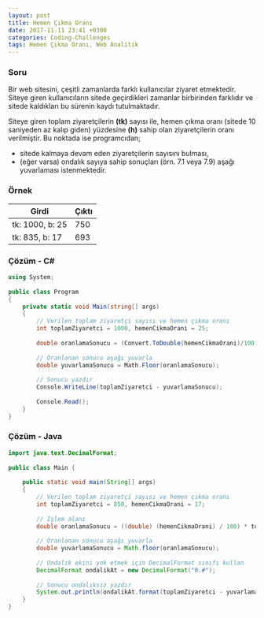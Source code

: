 ```yaml
---
layout: post
title: Hemen Çıkma Oranı
date: 2017-11-11 23:41 +0300
categories: Coding-Challenges
tags: Hemen Çıkma Oranı, Web Analitik
---
```

### Soru
Bir web sitesini, çeşitli zamanlarda farklı kullanıcılar ziyaret etmektedir. Siteye giren kullanıcıların sitede geçirdikleri zamanlar birbirinden farklıdır ve sitede kaldıkları bu sürenin kaydı tutulmaktadır.

Siteye giren toplam ziyaretçilerin **(tk)** sayısı ile, hemen çıkma oranı (sitede 10 saniyeden az kalıp giden) yüzdesine **(h)** sahip olan ziyaretçilerin oranı verilmiştir. Bu noktada ise programcıdan;

- sitede kalmaya devam eden ziyaretçilerin sayısını bulması,
- (eğer varsa) ondalık sayıya sahip sonuçları (örn. 7.1 veya 7.9) aşağı yuvarlaması istenmektedir.

### Örnek

| Girdi           | Çıktı |
|-----------------|-------|
| tk: 1000, b: 25 | 750   |
| tk: 835, b: 17  | 693   |

### Çözüm - C#
```csharp
using System;
 
public class Program
{
    private static void Main(string[] args)
    {
        // Verilen toplam ziyaretçi sayısı ve hemen çıkma oranı
        int toplamZiyaretci = 1000, hemenCikmaOrani = 25;
 
        double oranlamaSonucu = (Convert.ToDouble(hemenCikmaOrani)/100)*toplamZiyaretci;
 
        // Oranlanan sonucu aşağı yuvarla
        double yuvarlamaSonucu = Math.Floor(oranlamaSonucu);
 
        // Sonucu yazdır
        Console.WriteLine(toplamZiyaretci - yuvarlamaSonucu);
 
        Console.Read();
    }
}
```

### Çözüm - Java
```java
import java.text.DecimalFormat;
 
public class Main {
 
    public static void main(String[] args)
    {
        // Verilen toplam ziyaretçi sayısı ve hemen çıkma oranı
        int toplamZiyaretci = 850, hemenCikmaOrani = 17;
 
        // İşlem alanı
        double oranlamaSonucu = ((double) (hemenCikmaOrani) / 100) * toplamZiyaretci;
 
        // Oranlanan sonucu aşağı yuvarla
        double yuvarlamaSonucu = Math.floor(oranlamaSonucu);
        
        // Ondalık ekini yok etmek için DecimalFormat sınıfı kullan
        DecimalFormat ondalikAt = new DecimalFormat("0.#");
        
        // Sonucu ondalıksız yazdır
        System.out.println(ondalikAt.format(toplamZiyaretci - yuvarlamaSonucu));
    }
}
```